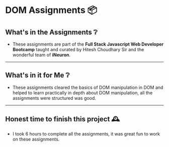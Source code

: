 # DOM Assignments 📦

##  What's in  the Assignments ❔

- These assignments are part of the **Full Stack Javascript Web Developer Bootcamp** taught and curated by Hitesh Choudhary Sir and the wonderful team of **iNeuron**.

---

## What's in it for Me ❔  

- These assignments cleared the basics of DOM manipulation in DOM and helped to learn practically in depth about DOM manipulation, all the assignments were structured was good.

---

## Honest time to finish this project 🕰️

- I took 6 hours to complete all the assignments, it was great fun to work on these assignments.
